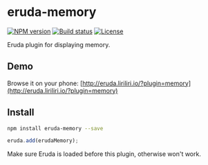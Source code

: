 # eruda-memory

[![NPM version][npm-image]][npm-url]
[![Build status][travis-image]][travis-url]
[![License][license-image]][npm-url]

[npm-image]: https://img.shields.io/npm/v/eruda-memory.svg
[npm-url]: https://npmjs.org/package/eruda-memory
[travis-image]: https://img.shields.io/travis/liriliri/eruda-memory.svg
[travis-url]: https://travis-ci.org/liriliri/eruda-memory
[license-image]: https://img.shields.io/npm/l/eruda-memory.svg

Eruda plugin for displaying memory.

## Demo

Browse it on your phone: 
[http://eruda.liriliri.io/?plugin=memory](http://eruda.liriliri.io/?plugin=memory)

## Install

```bash
npm install eruda-memory --save
```

```javascript
eruda.add(erudaMemory);
```

Make sure Eruda is loaded before this plugin, otherwise won't work.